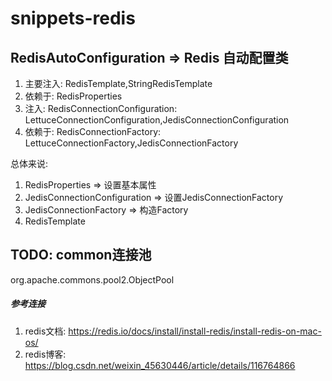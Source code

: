 # snippets-redis

## RedisAutoConfiguration => Redis 自动配置类
1. 主要注入: RedisTemplate,StringRedisTemplate
2. 依赖于: RedisProperties
3. 注入: RedisConnectionConfiguration: LettuceConnectionConfiguration,JedisConnectionConfiguration
4. 依赖于: RedisConnectionFactory: LettuceConnectionFactory,JedisConnectionFactory

总体来说:
1. RedisProperties => 设置基本属性
2. JedisConnectionConfiguration => 设置JedisConnectionFactory
3. JedisConnectionFactory => 构造Factory
4. RedisTemplate

## TODO: common连接池
org.apache.commons.pool2.ObjectPool

##### 参考连接
1. redis文档: https://redis.io/docs/install/install-redis/install-redis-on-mac-os/
2. redis博客: https://blog.csdn.net/weixin_45630446/article/details/116764866
